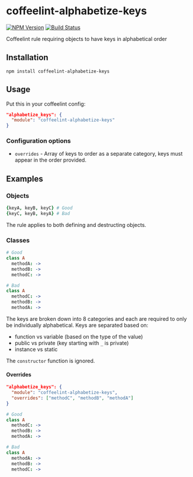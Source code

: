 # coffeelint-alphabetize-keys

[![NPM Version](https://img.shields.io/npm/v/coffeelint-alphabetize-keys.svg)](https://www.npmjs.com/package/coffeelint-alphabetize-keys)
[![Build Status](https://img.shields.io/circleci/project/charlierudolph/coffeelint-alphabetize-keys/master.svg)](https://circleci.com/gh/charlierudolph/coffeelint-alphabetize-keys/tree/master)

Coffeelint rule requiring objects to have keys in alphabetical order

## Installation

```
npm install coffeelint-alphabetize-keys
```

## Usage

Put this in your coffeelint config:

```json
"alphabetize_keys": {
  "module": "coffeelint-alphabetize-keys"
}
```

### Configuration options

* `overrides` - Array of keys to order as a separate category, keys must appear in the order provided.

## Examples

### Objects

```coffee
{keyA, keyB, keyC} # Good
{keyC, keyB, keyA} # Bad
```

The rule applies to both defining and destructing objects.

### Classes

```coffee
# Good
class A
  methodA: ->
  methodB: ->
  methodC: ->

# Bad
class A
  methodC: ->
  methodB: ->
  methodA: ->
```

The keys are broken down into 8 categories and
each are required to only be individually alphabetical.
Keys are separated based on:
* function vs variable (based on the type of the value)
* public vs private (key starting with `_` is private)
* instance vs static

The `constructor` function is ignored.

#### Overrides

```json
"alphabetize_keys": {
  "module": "coffeelint-alphabetize-keys",
  "overrides": ["methodC", "methodB", "methodA"]
}
```
```coffee
# Good
class A
  methodC: ->
  methodB: ->
  methodA: ->

# Bad
class A
  methodA: ->
  methodB: ->
  methodC: ->
```
